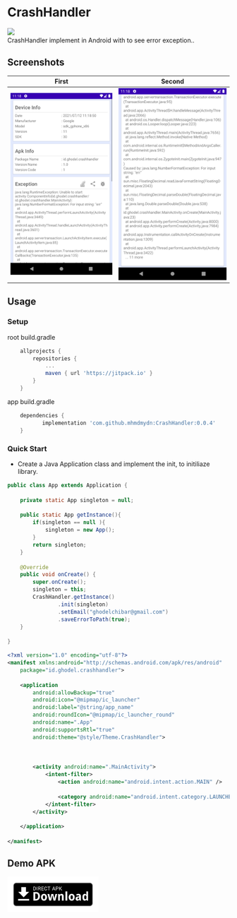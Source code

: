 # CrashHandler

[![](https://jitpack.io/v/mhmdmydn/CrashHandler.svg)](https://jitpack.io/#mhmdmydn/CrashHandler)
</br>
CrashHandler implement in Android with to see error exception..

## Screenshots

| First | Second |
|:-:|:-:|
| ![First](/images/SS-1.png?raw=true) | ![Sec](/images/SS-2.png?raw=true) |

## Usage

### Setup

root build.gradle

```groovy
	allprojects {
		repositories {
			...
			maven { url 'https://jitpack.io' }
		}
	}
```

app build.gradle

```groovy
	dependencies {
	       implementation 'com.github.mhmdmydn:CrashHandler:0.0.4'
	}
```

### Quick Start

- Create a Java Application class and implement the init, to initiliaze library.

```java
public class App extends Application {

    private static App singleton = null;

    public static App getInstance(){
        if(singleton == null ){
            singleton = new App();
        }
        return singleton;
    }

    @Override
    public void onCreate() {
        super.onCreate();
        singleton = this;
        CrashHandler.getInstance()
                .init(singleton)
                .setEmail("ghodelchibar@gmail.com")
                .saveErrorToPath(true);
    }

}
```

```xml
<?xml version="1.0" encoding="utf-8"?>
<manifest xmlns:android="http://schemas.android.com/apk/res/android"
    package="id.ghodel.crashhandler">

    <application
        android:allowBackup="true"
        android:icon="@mipmap/ic_launcher"
        android:label="@string/app_name"
        android:roundIcon="@mipmap/ic_launcher_round"
        android:name=".App"
        android:supportsRtl="true"
        android:theme="@style/Theme.CrashHandler">



        <activity android:name=".MainActivity">
            <intent-filter>
                <action android:name="android.intent.action.MAIN" />

                <category android:name="android.intent.category.LAUNCHER" />
            </intent-filter>
        </activity>

    </application>

</manifest>
```

## Demo APK

[<img src="/images/direct-apk-download.png?raw=true"
      alt="Direct apk download"
      height="80">](https://github.com/mhmdmydn/CrashHandler/raw/main/app/release/app-release.apk)
